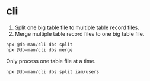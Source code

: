 # cli

1. Split one big table file to multiple table record files.
2. Merge multiple table record files to one big table file.

```
npx @db-man/cli dbs split
npx @db-man/cli dbs merge
```

Only process one table file at a time.

```
npx @db-man/cli dbs split iam/users
```
